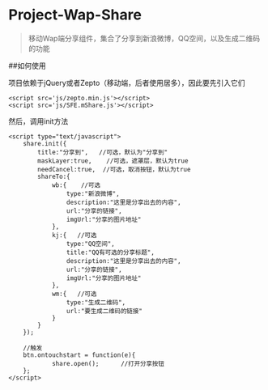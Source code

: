 # Project-Wap-Share

>移动Wap端分享组件，集合了分享到新浪微博，QQ空间，以及生成二维码的功能


##如何使用

项目依赖于jQuery或者Zepto（移动端，后者使用居多），因此要先引入它们

	<script src='js/zepto.min.js'></script>
	<script src='js/SFE.mShare.js'></script>

然后，调用init方法


	<script type="text/javascript">
	    share.init({
	        title:"分享到",   //可选，默认为"分享到"
	        maskLayer:true,    //可选，遮罩层，默认为true
	        needCancel:true,  //可选，取消按钮，默认为true
	        shareTo:{
	            wb:{    //可选
	                type:"新浪微博",
	                description:"这里是分享出去的内容",
	                url:"分享的链接",
	                imgUrl:"分享的图片地址"
	            },
	            kj:{   //可选
	                type:"QQ空间",
	                title:"QQ有可选的分享标题",
	                description:"这里是分享出去的内容",
	                url:"分享的链接",
	                imgUrl:"分享的图片地址"
	            },
	            wm:{   //可选
	                type:"生成二维码",
	                url:"要生成二维码的链接"
	            }
	        }
	    });

	    //触发
	    btn.ontouchstart = function(e){
	            share.open();      //打开分享按钮
	    };
	</script>
